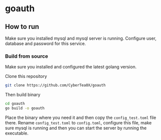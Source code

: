 # goauth

## How to run

Make sure you installed mysql and mysql server is running.
Configure user, database and password for this service.

### Build from source

Make sure you installed and configured the latest golang version.

Clone this repository

```bash
git clone https://github.com/CyberTea0X/goauth
```

Then build binary

```bash
cd goauth
go build -o goauth
```

Place the binary where you need it and then copy the `config_test.toml` file there.
Rename `config_test.toml` to `config.toml`, configure this file, make sure mysql is running
and then you can start the server by running the executable.
